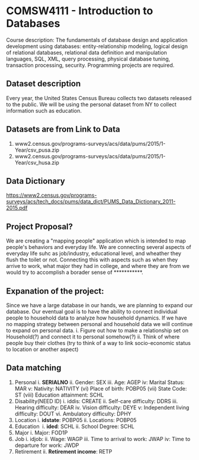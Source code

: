# COMSW4111 - Introduction to Databases
Course description: The fundamentals of database design and application development using databases: entity-relationship modeling, logical design of relational databases, relational data definition and manipulation languages, SQL, XML, query processing, physical database tuning, transaction processing, security. Programming projects are required.

## Dataset description
Every year, the United States Census Bureau collects two datasets released to the public. We will be using the personal dataset from NY to collect information such as education.  

## Datasets are from Link to Data 
1. www2.census.gov/programs-surveys/acs/data/pums/2015/1-Year/csv_pusa.zip
2. www2.census.gov/programs-surveys/acs/data/pums/2015/1-Year/csv_husa.zip

## Data Dictionary
https://www2.census.gov/programs-surveys/acs/tech_docs/pums/data_dict/PUMS_Data_Dictionary_2011-2015.pdf

## Project Proposal?
  We are creating a "mapping people" application which is intended to map people's behaviors and everyday life. We are connecting several aspects of everyday life suhc as job/industry, educational level, and wheather they flush the toilet or not. Connecting this with aspects such as when they arrive to work, what major they had in college, and where they are from we would try to accomplish a borader sense of ***********.

## Expanation of the project:
  Since we have a large database in our hands, we are planning to expand our database. Our eventual goal is to have the ability to connect individual people to household data to analyze how household dynamics. If we have no mapping strategy between personal and household data we will continue to expand on personal data.
     i. Figure out how to make a relationship set on Household(?) and connect it to personal somehow(?)
     ii. Think of where people buy their clothes (try to think of a way to link socio-economic status to location or another aspect) 

## Data matching
1. Personal
  i. __SERIALNO__
  ii. Gender: SEX
  iii. Age: AGEP
  iv: Marital Status: MAR
  v:  Nativity: NATIVITY
  (vi) Place of birth: POBP05
  (vii)  State Code: ST
  (viii) Education attainment: SCHL
2. Disability(NEED ID)
  i. iddis: CREATE
  ii. Self-care difficulty: DDRS
  iii. Hearing difficulty: DEAR
  iv. Vision difficulty: DEYE
  v: Independent living difficulty: DOUT
  vi. Ambulatory difficulty: DPHY
3. Location
  i. __idstate__: POBP05
  ii. Locations: POBP05
4. Education
  i. __ided__: SCHL
  ii. School Degree: SCHL
5. Major
  i. Major: FOD1P
6. Job
  i. idjob: 
  ii. Wage: WAGP
  iii. Time to arrival to work: JWAP
  iv: Time to departure for work: JWDP
7. Retirement
  ii. __Retirement income__: RETP
  
 
  
  
  
  
